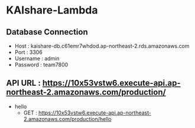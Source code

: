 # KAIshare-Lambda

## Database Connection  
  - Host : kaishare-db.c61emr7whdod.ap-northeast-2.rds.amazonaws.com  
  - Port : 3306  
  - Username : admin  
  - Password : team7800  

## API URL : https://10x53vstw6.execute-api.ap-northeast-2.amazonaws.com/production/

- hello
  - GET : https://10x53vstw6.execute-api.ap-northeast-2.amazonaws.com/production/hello
